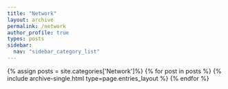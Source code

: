```yaml
---
title: "Network"
layout: archive
permalink: /network
author_profile: true
types: posts
sidebar:
  nav: "sidebar_category_list"
---
```


{% assign posts = site.categories['Network']%}
{% for post in posts %}
  {% include archive-single.html type=page.entries_layout %}
{% endfor %}

